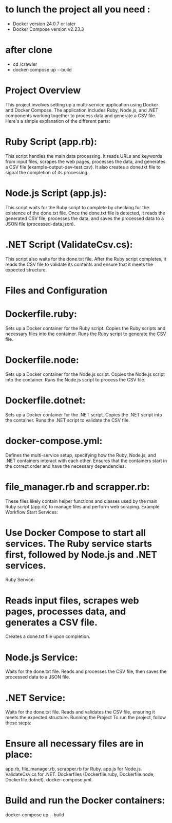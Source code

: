 # to lunch the project all you need :
 - Docker version 24.0.7 or later
 - Docker Compose version v2.23.3
# after clone
 - cd /crawler
 - docker-compose up --build

# Project Overview
This project involves setting up a multi-service application using Docker and Docker Compose. The application includes Ruby, Node.js, and .NET components working together to process data and generate a CSV file. Here's a simple explanation of the different parts:

# Ruby Script (app.rb):
This script handles the main data processing. It reads URLs and keywords from input files, scrapes the web pages, processes the data, and generates a CSV file (example-output-dev-test.csv).
It also creates a done.txt file to signal the completion of its processing.

# Node.js Script (app.js):
This script waits for the Ruby script to complete by checking for the existence of the done.txt file.
Once the done.txt file is detected, it reads the generated CSV file, processes the data, and saves the processed data to a JSON file (processed-data.json).

# .NET Script (ValidateCsv.cs):
This script also waits for the done.txt file.
After the Ruby script completes, it reads the CSV file to validate its contents and ensure that it meets the expected structure.


# Files and Configuration
# Dockerfile.ruby:

Sets up a Docker container for the Ruby script.
Copies the Ruby scripts and necessary files into the container.
Runs the Ruby script to generate the CSV file.

# Dockerfile.node:
Sets up a Docker container for the Node.js script.
Copies the Node.js script into the container.
Runs the Node.js script to process the CSV file.

# Dockerfile.dotnet:
Sets up a Docker container for the .NET script.
Copies the .NET script into the container.
Runs the .NET script to validate the CSV file.

# docker-compose.yml:
Defines the multi-service setup, specifying how the Ruby, Node.js, and .NET containers interact with each other.
Ensures that the containers start in the correct order and have the necessary dependencies.

# file_manager.rb and scrapper.rb:
These files likely contain helper functions and classes used by the main Ruby script (app.rb) to manage files and perform web scraping.
Example Workflow
Start Services:

# Use Docker Compose to start all services. The Ruby service starts first, followed by Node.js and .NET services.
Ruby Service:

# Reads input files, scrapes web pages, processes data, and generates a CSV file.
Creates a done.txt file upon completion.

# Node.js Service:
Waits for the done.txt file.
Reads and processes the CSV file, then saves the processed data to a JSON file.

# .NET Service:
Waits for the done.txt file.
Reads and validates the CSV file, ensuring it meets the expected structure.
Running the Project
To run the project, follow these steps:

# Ensure all necessary files are in place:

app.rb, file_manager.rb, scrapper.rb for Ruby.
app.js for Node.js.
ValidateCsv.cs for .NET.
Dockerfiles (Dockerfile.ruby, Dockerfile.node, Dockerfile.dotnet).
docker-compose.yml.


# Build and run the Docker containers:
docker-compose up --build
